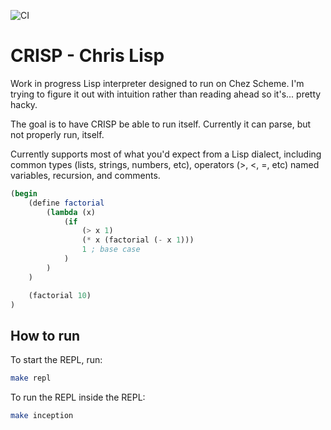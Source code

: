 ![CI](https://github.com/cdlewis/crisp/workflows/CI/badge.svg)

# CRISP - Chris Lisp

Work in progress Lisp interpreter designed to run on Chez Scheme. I'm trying to figure it out with intuition rather than reading ahead so it's... pretty hacky.

The goal is to have CRISP be able to run itself. Currently it can parse, but not properly run, itself.

Currently supports most of what you'd expect from a Lisp dialect, including common types (lists, strings, numbers, etc), operators (>, <, =, etc) named variables, recursion, and comments.

```scheme
(begin
    (define factorial
        (lambda (x)
            (if
                (> x 1)
                (* x (factorial (- x 1)))
                1 ; base case
            )
        )
    )

    (factorial 10)
)
```

## How to run
To start the REPL, run:
```bash
make repl
```

To run the REPL inside the REPL:
```bash
make inception
```
